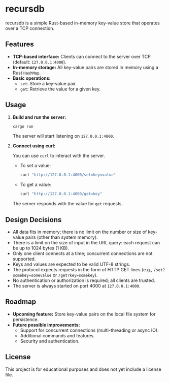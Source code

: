 # recursdb

recursdb is a simple Rust-based in-memory key-value store that operates over a TCP connection.

## Features

- **TCP-based interface:** Clients can connect to the server over TCP (default: `127.0.0.1:4000`).
- **In-memory storage:** All key-value pairs are stored in memory using a Rust `HashMap`.
- **Basic operations:**
  - `set`: Store a key-value pair.
  - `get`: Retrieve the value for a given key.

## Usage

1. **Build and run the server:**
   ```sh
   cargo run
   ```
   The server will start listening on `127.0.0.1:4000`.

2. **Connect using curl:**

   You can use `curl` to interact with the server.

   - To set a value:
     ```sh
     curl "http://127.0.0.1:4000/set=key=value"
     ```
   - To get a value:
     ```sh
     curl "http://127.0.0.1:4000/get=key"
     ```

   The server responds with the value for `get` requests.

## Design Decisions
- All data fits in memory; there is no limit on the number or size of key-value pairs (other than system memory).
- There is a limit on the size of input in the URL query: each request can be up to 1024 bytes (1 KB).
- Only one client connects at a time; concurrent connections are not supported.
- Keys and values are expected to be valid UTF-8 strings.
- The protocol expects requests in the form of HTTP GET lines (e.g., `/set?somekey=somevalue` or `/get?key=somekey`).
- No authentication or authorization is required; all clients are trusted.
- The server is always started on port 4000 at `127.0.0.1:4000`.

## Roadmap

- **Upcoming feature:** Store key-value pairs on the local file system for persistence.
- **Future possible improvements:**
  - Support for concurrent connections (multi-threading or async IO).
  - Additional commands and features.
  - Security and authentication.

## License

This project is for educational purposes and does not yet include a license file. 